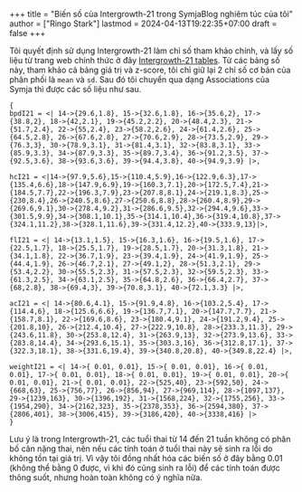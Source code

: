 +++
title = "Biến số của Intergrowth-21 trong SymjaBlog nghiêm túc của tôi"
author = ["Ringo Stark"]
lastmod = 2024-04-13T19:22:35+07:00
draft = false
+++

Tôi quyết định sử dụng Intergrowth-21 làm chỉ số tham khảo chính, và lấy số liệu từ trang web chính thức ở đây [Intergrowth-21 tables](https://intergrowth21.tghn.org/fetal-growth/#fg1). Từ các bảng số này, tham khảo cả bảng giá trị và z-score, tôi chỉ giữ lại 2 chỉ số cơ bản của phân phối là `mean` và `sd`. Sau đó tôi chuyển qua dạng Associations của Symja thì được các số liệu như sau.

<a id="code-snippet--Intergrowth-21 constants (mean,sd) for bpd, hc, fl, ac, weight"></a>
```symja
{
bpdI21 = <| 14->{29.6,1.8}, 15->{32.6,1.8}, 16->{35.6,2}, 17->{38.8,2}, 18->{42,2.1}, 19->{45.2,2.2}, 20->{48.4,2.3}, 21->{51.7,2.4}, 22->{55,2.4}, 23->{58.2,2.6}, 24->{61.4,2.6}, 25->{64.5,2.8}, 26->{67.6,2.8}, 27->{70.6,2.9}, 28->{73.5,2.9}, 29->{76.3,3}, 30->{78.9,3.1}, 31->{81.4,3.1}, 32->{83.8,3.1}, 33->{85.9,3.3}, 34->{87.9,3.3}, 35->{89.7,3.4}, 36->{91.2,3.5}, 37->{92.5,3.6}, 38->{93.6,3.6}, 39->{94.4,3.8}, 40->{94.9,3.9} |>,

hcI21 = <|14->{97.9,5.6},15->{110.4,5.9},16->{122.9,6.3},17->{135.4,6.6},18->{147.9,6.9},19->{160.3,7.1},20->{172.5,7.4},21->{184.5,7.7},22->{196.3,7.9},23->{207.8,8.1},24->{219.1,8.3},25->{230,8.4},26->{240.5,8.6},27->{250.6,8.8},28->{260.4,8.9},29->{269.6,9.1},30->{278.4,9.2},31->{286.6,9.5},32->{294.4,9.6},33->{301.5,9.9},34->{308.1,10.1},35->{314.1,10.4},36->{319.4,10.8},37->{324.1,11.2},38->{328.1,11.6},39->{331.4,12.2},40->{333.9,13}|>,

flI21 = <| 14->{13.1,1.5}, 15->{16.3,1.6}, 16->{19.5,1.6}, 17->{22.5,1.7}, 18->{25.5,1.7}, 19->{28.5,1.7}, 20->{31.3,1.8}, 21->{34.1,1.8}, 22->{36.7,1.9}, 23->{39.4,1.9}, 24->{41.9,1.9}, 25->{44.4,1.9}, 26->{46.7,2.1}, 27->{49.1,2}, 28->{51.3,2.1}, 29->{53.4,2.2}, 30->{55.5,2.3}, 31->{57.5,2.3}, 32->{59.5,2.3}, 33->{61.3,2.5}, 34->{63.1,2.5}, 35->{64.8,2.6}, 36->{66.4,2.7}, 37->{68,2.8}, 38->{69.4,3}, 39->{70.8,3.1}, 40->{72.1,3.3} |>,

acI21 = <| 14->{80.6,4.1}, 15->{91.9,4.8}, 16->{103.2,5.4}, 17->{114.4,6}, 18->{125.6,6.6}, 19->{136.7,7.1}, 20->{147.7,7.7}, 21->{158.7,8.1}, 22->{169.6,8.6}, 23->{180.4,9.1}, 24->{191.2,9.4}, 25->{201.8,10}, 26->{212.4,10.4}, 27->{222.9,10.8}, 28->{233.3,11.3}, 29->{243.6,11.8}, 30->{253.8,12.4}, 31->{263.9,13}, 32->{273.9,13.6}, 33->{283.8,14.4}, 34->{293.6,15.1}, 35->{303.3,16}, 36->{312.8,17.1}, 37->{322.3,18.1}, 38->{331.6,19.4}, 39->{340.8,20.8}, 40->{349.8,22.4} |>,

weightI21 = <| 14->{ 0.01, 0.01}, 15->{ 0.01, 0.01}, 16->{ 0.01, 0.01}, 17->{ 0.01, 0.01}, 18->{ 0.01, 0.01}, 19->{ 0.01, 0.01}, 20->{ 0.01, 0.01}, 21->{ 0.01, 0.01}, 22->{525,40}, 23->{592,50}, 24->{668,63}, 25->{756,77}, 26->{856,94}, 27->{969,114}, 28->{1097,137}, 29->{1239,163}, 30->{1396,192}, 31->{1568,224}, 32->{1755,256}, 33->{1954,290}, 34->{2162,323}, 35->{2378,353}, 36->{2594,380}, 37->{2806,401}, 38->{3006,415}, 39->{3186,420}, 40->{3338,416} |>
}
```

Lưu ý là trong Intergrowth-21, các tuổi thai từ 14 đến 21 tuần không có phân bố cân nặng thai, nên nếu các tính toán ở tuổi thai này sẽ sinh ra lỗi do không tồn tại giá trị. Vì vậy tôi đồng nhất hóa các biến số ở đây bằng 0.01 (không thể bằng 0 được, vì khi đó cũng sinh ra lỗi) để các tính toán được thông suốt, nhưng hoàn toàn không có ý nghĩa nữa.
